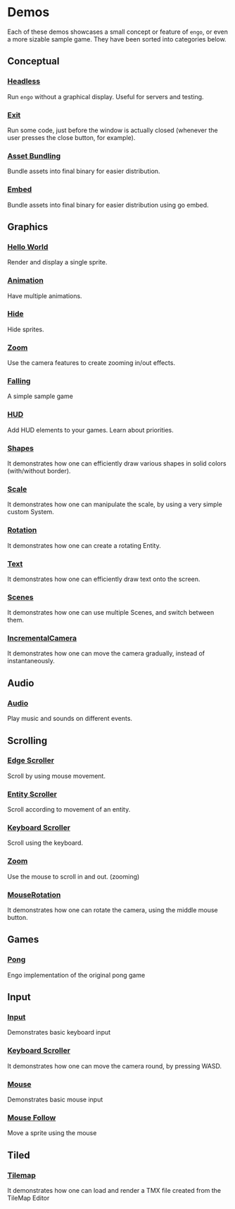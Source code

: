 # Demos

Each of these demos showcases a small concept or feature of `engo`, or even a more sizable sample game. They have been sorted into categories below.

## Conceptual

### [Headless](headless)

Run `engo` without a graphical display. Useful for servers and testing.

### [Exit](exit)

Run some code, just before the window is actually closed (whenever the user presses the close button, for example).

### [Asset Bundling](assetbundling)

Bundle assets into final binary for easier distribution.

### [Embed](embed)

Bundle assets into final binary for easier distribution using go embed.

## Graphics

### [Hello World](hello-world)

Render and display a single sprite.

### [Animation](animation)

Have multiple animations.

### [Hide](hide)

Hide sprites.

### [Zoom](zoom)

Use the camera features to create zooming in/out effects.

### [Falling](falling)

A simple sample game

### [HUD](hud)

Add HUD elements to your games. Learn about priorities.

### [Shapes](shapes)

It demonstrates how one can efficiently draw various shapes in solid colors (with/without border).

### [Scale](scale)

It demonstrates how one can manipulate the scale, by using a very simple custom System.

### [Rotation](rotation)

It demonstrates how one can create a rotating Entity.

### [Text](text)

It demonstrates how one can efficiently draw text onto the screen.

### [Scenes](scenes)

It demonstrates how one can use multiple Scenes, and switch between them.

### [IncrementalCamera](incrementalcamera)

It demonstrates how one can move the camera gradually, instead of instantaneously.

## Audio

### [Audio](audio)

Play music and sounds on different events.

## Scrolling

### [Edge Scroller](edgescroller)

Scroll by using mouse movement.

### [Entity Scroller](entityscroller)

Scroll according to movement of an entity.

### [Keyboard Scroller](keyboardscroller)

Scroll using the keyboard.

### [Zoom](zoom)

Use the mouse to scroll in and out. (zooming)

### [MouseRotation](mouserotation)

It demonstrates how one can rotate the camera, using the middle mouse button.

## Games

### [Pong](pong)

Engo implementation of the original pong game

## Input

### [Input](input)

Demonstrates basic keyboard input

### [Keyboard Scroller](keyboardscroller)

It demonstrates how one can move the camera round, by pressing WASD.

### [Mouse](mouse)

Demonstrates basic mouse input

### [Mouse Follow](mouse-follow)

Move a sprite using the mouse

## Tiled

### [Tilemap](tilemap)

It demonstrates how one can load and render a TMX file created from the TileMap Editor
